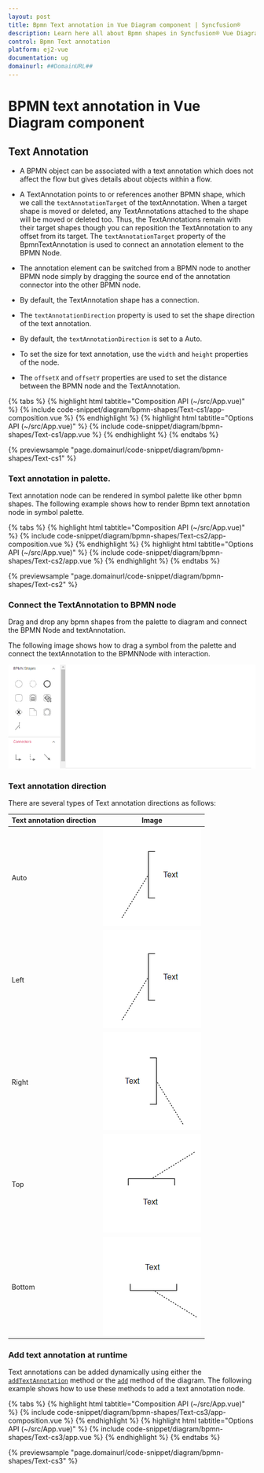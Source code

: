 ```yaml
---
layout: post
title: Bpmn Text annotation in Vue Diagram component | Syncfusion®
description: Learn here all about Bpmn shapes in Syncfusion® Vue Diagram component of Syncfusion Essential® JS 2 and more.
control: Bpmn Text annotation
platform: ej2-vue
documentation: ug
domainurl: ##DomainURL##
---
```


# BPMN text annotation in Vue Diagram component

## Text Annotation

* A BPMN object can be associated with a text annotation which does not affect the flow but gives details about objects within a flow.

* A TextAnnotation points to or references another BPMN shape, which we call the `textAnnotationTarget` of the textAnnotation. When a target shape is moved or deleted, any TextAnnotations attached to the shape will be moved or deleted too. Thus, the TextAnnotations remain with their target shapes though you can reposition the TextAnnotation to any offset from its target. The `textAnnotationTarget` property of the BpmnTextAnnotation is used to connect an annotation element to the BPMN Node.

* The annotation element can be switched from a BPMN node to another BPMN node simply by dragging the source end of the annotation connector into the other BPMN node.

* By default, the TextAnnotation shape has a connection.

* The `textAnnotationDirection` property is used to set the shape direction of the text annotation.

* By default, the `textAnnotationDirection` is set to a Auto.

* To set the size for text annotation, use the `width` and `height` properties of the node.

* The `offsetX` and `offsetY` properties are used to set the distance between the BPMN node and the TextAnnotation.

{% tabs %}
{% highlight html tabtitle="Composition API (~/src/App.vue)" %}
{% include code-snippet/diagram/bpmn-shapes/Text-cs1/app-composition.vue %}
{% endhighlight %}
{% highlight html tabtitle="Options API (~/src/App.vue)" %}
{% include code-snippet/diagram/bpmn-shapes/Text-cs1/app.vue %}
{% endhighlight %}
{% endtabs %}
        
{% previewsample "page.domainurl/code-snippet/diagram/bpmn-shapes/Text-cs1" %}

### Text annotation in palette.

Text annotation node can be rendered in symbol palette like other bpmn shapes. The following example shows how to render Bpmn text annotation node in symbol palette.

{% tabs %}
{% highlight html tabtitle="Composition API (~/src/App.vue)" %}
{% include code-snippet/diagram/bpmn-shapes/Text-cs2/app-composition.vue %}
{% endhighlight %}
{% highlight html tabtitle="Options API (~/src/App.vue)" %}
{% include code-snippet/diagram/bpmn-shapes/Text-cs2/app.vue %}
{% endhighlight %}
{% endtabs %}
        
{% previewsample "page.domainurl/code-snippet/diagram/bpmn-shapes/Text-cs2" %}


### Connect the TextAnnotation to BPMN node

Drag and drop any bpmn shapes from the palette to diagram and connect the BPMN Node and textAnnotation.

The following image shows how to drag a symbol from the palette and connect the textAnnotation to the BPMNNode with interaction.

![Text annotation GIF](../images/textAnnotationGif.gif)

### Text annotation direction

There are several types of Text annotation directions as follows:

| Text annotation direction | Image |
| -------- | -------- |
| Auto | ![BPMN text annotation direction auto](../images/bpmn-textannotation-auto.png) |
| Left | ![BPMN text annotation direction left](../images/bpmn-textannotation-left.png) |
| Right | ![BPMN text annotation direction right](../images/bpmn-textannotation-right.png) |
| Top | ![BPMN text annotation direction top](../images/bpmn-textannotation-top.png) |
| Bottom | ![BPMN text annotation direction bottom](../images/bpmn-textannotation-bottom.png) |

### Add text annotation at runtime

Text annotations can be added dynamically using either the [`addTextAnnotation`](https://ej2.syncfusion.com/vue/documentation/api/diagram/#addtextannotation) method or the [`add`](https://ej2.syncfusion.com/vue/documentation/api/diagram/#add) method of the diagram. The following example shows how to use these methods to add a text annotation node.

{% tabs %}
{% highlight html tabtitle="Composition API (~/src/App.vue)" %}
{% include code-snippet/diagram/bpmn-shapes/Text-cs3/app-composition.vue %}
{% endhighlight %}
{% highlight html tabtitle="Options API (~/src/App.vue)" %}
{% include code-snippet/diagram/bpmn-shapes/Text-cs3/app.vue %}
{% endhighlight %}
{% endtabs %}
        
{% previewsample "page.domainurl/code-snippet/diagram/bpmn-shapes/Text-cs3" %}